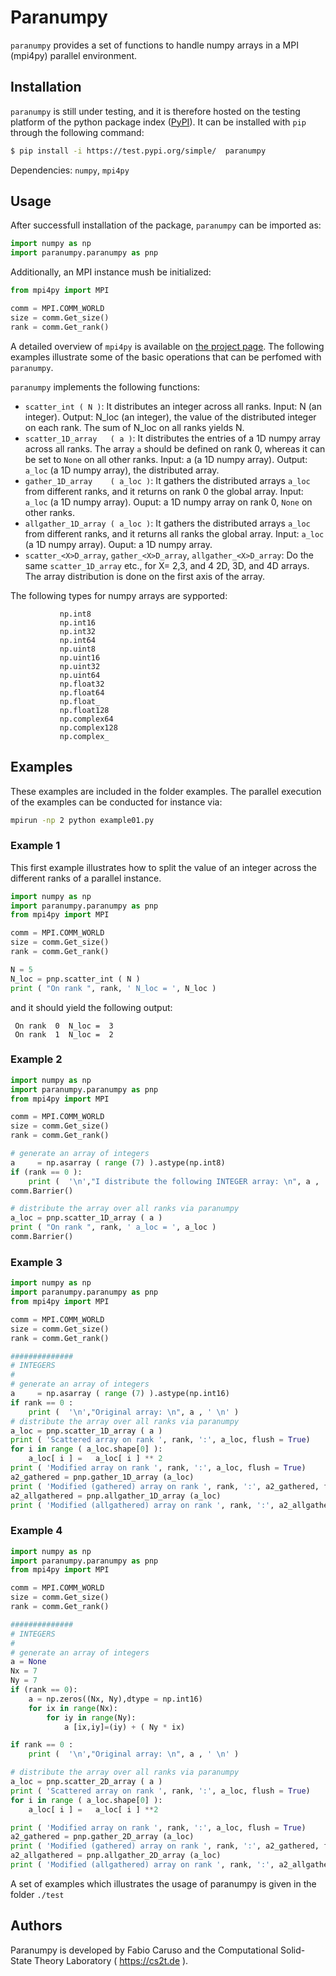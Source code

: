 # Paranumpy  

`paranumpy` provides a set of functions 
to handle numpy arrays in a MPI (mpi4py) parallel environment.

## Installation 

`paranumpy` is still under testing, and it is therefore hosted on the testing platform of the python package index ([PyPI](https://pypi.org)). 
It can be installed with `pip` through the following command:

```bash 
$ pip install -i https://test.pypi.org/simple/  paranumpy
```

Dependencies: `numpy`, `mpi4py`

## Usage 

After successfull installation of the package, 
`paranumpy` can be imported as:  
 
```python
import numpy as np
import paranumpy.paranumpy as pnp
```

Additionally, an MPI instance mush be initialized: 

```python
from mpi4py import MPI

comm = MPI.COMM_WORLD
size = comm.Get_size()
rank = comm.Get_rank()
```

A detailed overview of `mpi4py` is available on [the project page](https://mpi4py.readthedocs.io/en/stable/). 
The following examples illustrate some of the basic operations that can be perfomed with  `paranumpy`. 

`paranumpy` implements the following functions: 
- `scatter_int ( N )`: It distributes an integer across all ranks. Input: N (an integer). Output: N_loc (an integer), the value of the distributed integer on each rank. The sum of N_loc on all ranks yields N. 
- `scatter_1D_array   ( a )`: It distributes the entries of a 1D numpy array across all ranks. The array `a` should be defined on rank 0, whereas it can be set to `None` on all other ranks. Input: a (a 1D numpy array). Output: `a_loc` (a 1D numpy array), the distributed array. 
- `gather_1D_array    ( a_loc )`: It gathers the distributed arrays `a_loc` from different ranks, and it returns on rank 0 the global array. Input: `a_loc` (a 1D numpy array). Ouput: a 1D numpy array on rank 0, `None` on other ranks. 
- `allgather_1D_array ( a_loc )`: It gathers the distributed arrays `a_loc` from different ranks, and it returns all ranks the global array. Input: `a_loc` (a 1D numpy array). Ouput: a 1D numpy array. 
-  `scatter_<X>D_array`, `gather_<X>D_array`, `allgather_<X>D_array`: Do the same `scatter_1D_array` etc., for X= 2,3, and 4 2D, 3D, and 4D arrays. The array distribution is done on the first axis of the array. 

The following types for numpy arrays are sypported: 

               np.int8  
               np.int16      
               np.int32      
               np.int64      
               np.uint8      
               np.uint16     
               np.uint32     
               np.uint64     
               np.float32    
               np.float64    
               np.float_     
               np.float128   
               np.complex64  
               np.complex128 
               np.complex_   

## Examples  

These examples are included in the folder examples. 
The parallel execution of the examples can be conducted for instance via: 

```bash
mpirun -np 2 python example01.py 
```



### Example 1 

This first example illustrates how to split the value of an 
integer across the different ranks of a parallel instance. 

```python
import numpy as np
import paranumpy.paranumpy as pnp
from mpi4py import MPI

comm = MPI.COMM_WORLD
size = comm.Get_size()
rank = comm.Get_rank()

N = 5
N_loc = pnp.scatter_int ( N )
print ( "On rank ", rank, ' N_loc = ', N_loc )
```

and it should yield the following output:

```
 On rank  0  N_loc =  3
 On rank  1  N_loc =  2
```

### Example 2 

```python
import numpy as np
import paranumpy.paranumpy as pnp
from mpi4py import MPI

comm = MPI.COMM_WORLD
size = comm.Get_size()
rank = comm.Get_rank()

# generate an array of integers
a     = np.asarray ( range (7) ).astype(np.int8)
if (rank == 0 ):
    print (  '\n',"I distribute the following INTEGER array: \n", a , ' \n' )
comm.Barrier()

# distribute the array over all ranks via paranumpy
a_loc = pnp.scatter_1D_array ( a )
print ( "On rank ", rank, ' a_loc = ', a_loc )
comm.Barrier()
```

### Example 3

```python
import numpy as np
import paranumpy.paranumpy as pnp
from mpi4py import MPI

comm = MPI.COMM_WORLD
size = comm.Get_size()
rank = comm.Get_rank()

##############
# INTEGERS
#
# generate an array of integers
a     = np.asarray ( range (7) ).astype(np.int16)
if rank == 0 :
    print (  '\n',"Original array: \n", a , ' \n' )
# distribute the array over all ranks via paranumpy
a_loc = pnp.scatter_1D_array ( a )
print ( 'Scattered array on rank ', rank, ':', a_loc, flush = True)
for i in range ( a_loc.shape[0] ):
    a_loc[ i ] =   a_loc[ i ] ** 2
print ( 'Modified array on rank ', rank, ':', a_loc, flush = True)
a2_gathered = pnp.gather_1D_array (a_loc)
print ( 'Modified (gathered) array on rank ', rank, ':', a2_gathered, flush = True)
a2_allgathered = pnp.allgather_1D_array (a_loc)
print ( 'Modified (allgathered) array on rank ', rank, ':', a2_allgathered)
```

### Example 4

```python
import numpy as np
import paranumpy.paranumpy as pnp
from mpi4py import MPI

comm = MPI.COMM_WORLD
size = comm.Get_size()
rank = comm.Get_rank()

##############
# INTEGERS
#
# generate an array of integers
a = None
Nx = 7
Ny = 7
if (rank == 0):
    a = np.zeros((Nx, Ny),dtype = np.int16)
    for ix in range(Nx):
        for iy in range(Ny):
            a [ix,iy]=(iy) + ( Ny * ix)

if rank == 0 :
    print (  '\n',"Original array: \n", a , ' \n' )

# distribute the array over all ranks via paranumpy
a_loc = pnp.scatter_2D_array ( a )
print ( 'Scattered array on rank ', rank, ':', a_loc, flush = True)
for i in range ( a_loc.shape[0] ):
    a_loc[ i ] =   a_loc[ i ] **2

print ( 'Modified array on rank ', rank, ':', a_loc, flush = True)
a2_gathered = pnp.gather_2D_array (a_loc)
print ( 'Modified (gathered) array on rank ', rank, ':', a2_gathered, flush = True)
a2_allgathered = pnp.allgather_2D_array (a_loc)
print ( 'Modified (allgathered) array on rank ', rank, ':', a2_allgathered)
```

A set of examples which illustrates the usage of paranumpy is given in the folder `./test` 

## Authors

Paranumpy is developed by Fabio Caruso and the Computational Solid-State Theory Laboratory ( https://cs2t.de ).
